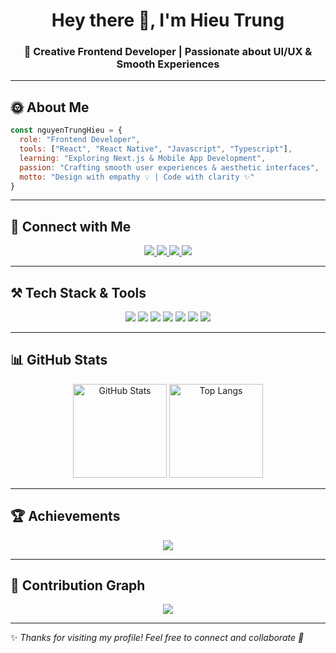 

<!-- Banner -->
<h1 align="center">Hey there 👋, I'm Hieu Trung</h1>
<h3 align="center">🚀 Creative Frontend Developer | Passionate about UI/UX & Smooth Experiences</h3>

---

## 🌞 About Me  

```js
const nguyenTrungHieu = {
  role: "Frontend Developer",
  tools: ["React", "React Native", "Javascript", "Typescript"],
  learning: "Exploring Next.js & Mobile App Development",
  passion: "Crafting smooth user experiences & aesthetic interfaces",
  motto: "Design with empathy 💡 | Code with clarity ✨"
}
````

---

## 🔗 Connect with Me

<p align="center">
  <a href="https://linkedin.com/in/hieunt23" target="_blank">
    <img src="https://img.shields.io/badge/-LinkedIn-0A66C2?style=for-the-badge&logo=linkedin&logoColor=white"/>
  </a>
  <a href="https://facebook.com/ngtrxhieu" target="_blank">
    <img src="https://img.shields.io/badge/-Facebook-1877F2?style=for-the-badge&logo=facebook&logoColor=white"/>
  </a>
  <a href="https://instagram.com/ngtrxhieuu" target="_blank">
    <img src="https://img.shields.io/badge/-Instagram-E4405F?style=for-the-badge&logo=instagram&logoColor=white"/>
  </a>
  <a href="https://your-portfolio.com" target="_blank">
    <img src="https://img.shields.io/badge/-Portfolio-000000?style=for-the-badge&logo=vercel&logoColor=white"/>
  </a>
</p>

---

## ⚒️ Tech Stack & Tools

<p align="center">
  <img src="https://img.shields.io/badge/-React-61DAFB?logo=react&logoColor=black&style=for-the-badge"/>
  <img src="https://img.shields.io/badge/-React Native-61DAFB?logo=react&logoColor=black&style=for-the-badge"/>
  <img src="https://img.shields.io/badge/-JavaScript-F7DF1E?logo=javascript&logoColor=black&style=for-the-badge"/>
  <img src="https://img.shields.io/badge/-TypeScript-3178C6?logo=typescript&logoColor=white&style=for-the-badge"/>
  <img src="https://img.shields.io/badge/-TailwindCSS-38B2AC?logo=tailwind-css&logoColor=white&style=for-the-badge"/>
  <img src="https://img.shields.io/badge/-Figma-F24E1E?logo=figma&logoColor=white&style=for-the-badge"/>
  <img src="https://img.shields.io/badge/-Git-FF6C37?logo=git&logoColor=white&style=for-the-badge"/>
</p>

---

## 📊 GitHub Stats

<p align="center">
  <img src="https://github-readme-stats.vercel.app/api?username=nguyentrunghieu297&show_icons=true&theme=radical" alt="GitHub Stats" height="150"/>
  <img src="https://github-readme-stats.vercel.app/api/top-langs/?username=nguyentrunghieu297&layout=compact&theme=radical" alt="Top Langs" height="150"/>
</p>

---

## 🏆 Achievements

<p align="center">
  <img src="https://github-profile-trophy.vercel.app/?username=nguyentrunghieu297&theme=onedark&row=1&column=6"/>
</p>

---

## 🌱 Contribution Graph

<p align="center">
  <img src="https://github-readme-activity-graph.vercel.app/graph?username=nguyentrunghieu297&theme=react-dark"/>
</p>

---

✨ *Thanks for visiting my profile! Feel free to connect and collaborate 🤝*


